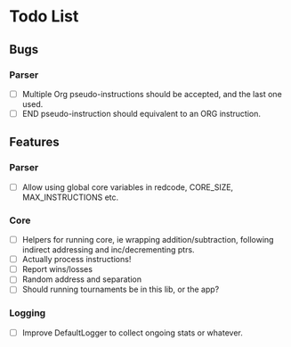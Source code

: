 # Todo List

## Bugs

### Parser

- [ ] Multiple Org pseudo-instructions should be accepted, and the last one used.
- [ ] END pseudo-instruction should equivalent to an ORG instruction.

## Features

### Parser

- [ ] Allow using global core variables in redcode, CORE_SIZE, MAX_INSTRUCTIONS etc.

### Core

- [ ] Helpers for running core, ie wrapping addition/subtraction, following indirect addressing and inc/decrementing ptrs.
- [ ] Actually process instructions!
- [ ] Report wins/losses
- [ ] Random address and separation
- [ ] Should running tournaments be in this lib, or the app?

### Logging

- [ ] Improve DefaultLogger to collect ongoing stats or whatever.
